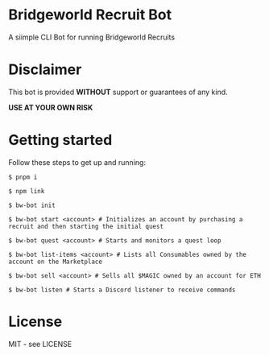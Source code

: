 # Bridgeworld Recruit Bot

A siimple CLI Bot for running Bridgeworld Recruits

# Disclaimer

This bot is provided **WITHOUT** support or guarantees of any kind.

**USE AT YOUR OWN RISK**

# Getting started

Follow these steps to get up and running:

```shell
$ pnpm i

$ npm link

$ bw-bot init

$ bw-bot start <account> # Initializes an account by purchasing a recruit and then starting the initial quest

$ bw-bot quest <account> # Starts and monitors a quest loop

$ bw-bot list-items <account> # Lists all Consumables owned by the account on the Marketplace

$ bw-bot sell <account> # Sells all $MAGIC owned by an account for ETH

$ bw-bot listen # Starts a Discord listener to receive commands
```

# License

MIT - see LICENSE